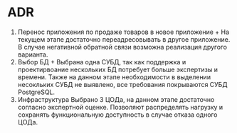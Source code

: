 # ADR
1. Перенос приложения по продаже товаров в новое приложение +
На текущем этапе достаточно переадресовывать в другое приложение. В случае негативной обратной связи возможна реализация другого варианта.
2. Выбор БД +
Выбрана одна СУБД, так как поддержка и проектирвоание нескольких БД потребует больше экспертизы и времени. Также на данном этапе необходимости в выделении несокльких СУБД не выявлено, все требования покрываются СУБД PostgreSQL.
3. Инфраструктура
Выбрано 3 ЦОДа, на данном этапе достаточно согласно экспертной оценке. Позволяют распределять нагрузку и сохранять функциональную доступность в случае отказа одного ЦОДа.

